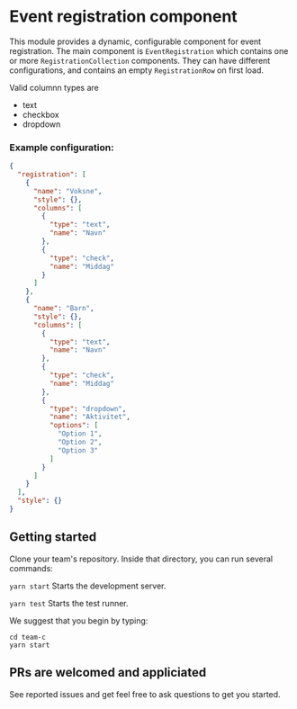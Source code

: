 # Event registration component

This module provides a dynamic, configurable component for event registration. The main component is `EventRegistration` which contains one or more `RegistrationCollection` components. They can have different configurations, and contains an empty `RegistrationRow` on first load.

Valid columnn types are
* text
* checkbox
* dropdown


### Example configuration:
```json
{
  "registration": [
    {
      "name": "Voksne",
      "style": {},
      "columns": [
        {
          "type": "text",
          "name": "Navn"
        },
        {
          "type": "check",
          "name": "Middag"
        }
      ]
    },
    {
      "name": "Barn",
      "style": {},
      "columns": [
        {
          "type": "text",
          "name": "Navn"
        },
        {
          "type": "check",
          "name": "Middag"
        },
        {
          "type": "dropdown",
          "name": "Aktivitet",
          "options": [
            "Option 1",
            "Option 2",
            "Option 3"
          ]
        }
      ]
    }
  ],
  "style": {}
}
```

## Getting started
Clone your team's repository.
Inside that directory, you can run several commands:

  `yarn start`
    Starts the development server.

  `yarn test`
    Starts the test runner.

We suggest that you begin by typing:

  ```
  cd team-c
  yarn start
  ```

## PRs are welcomed and appliciated
See reported issues and get feel free to ask questions to get you started.